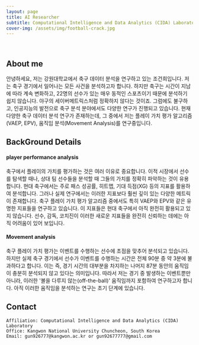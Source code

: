 ```yaml
---
layout: page
title: AI Researcher
subtitle: Computational Intelligence and Data Analytics (CIDA) Laboratory
cover-img: /assets/img/football-crack.jpg
---
```


<br/>

## About me

안녕하세요, 저는 강원대학교에서 축구 데이터 분석을 연구하고 있는 조건희입니다. 저는 축구 경기에서 일어나는 모든 사건을 분석하고자 합니다. 하지만 축구는 시간이 지남에 따라 계속 변화하고, 22명의 선수가 있는 매우 동적인 스포츠이기 때문에 분석하기 쉽지 않습니다. 야구의 세이버메트릭스처럼 정확하지 않다는 것이죠. 그럼에도 불구하고, 인공지능의 발전으로 축구 분석 분야에서도 다양한 연구가 진행되고 있습니다. 현재 다양한 축구 데이터 분석 연구가 존재하는데, 그 중에서 저는 플레이 가치 평가 알고리즘(VAEP, EPV), 움직임 분석(Movement Analysis)를 연구중입니다.

## BackGround Details
#### player performance analysis
축구에서 플레이의 가치를 평가하는 것은 여러 이유로 중요합니다. 이적 시장에서 선수를 탐색할 때나, 상대 팀 선수들을 분석할 때 그들의 가치를 정확히 파악하는 것이 유용합니다. 현대 축구에서는 주로 패스 성공률, 히트맵, 기대 득점(XG) 등의 지표를 활용하여 분석합니다. 그러나 실제 연구에서는 이러한 지표보다 훨씬 깊이 있는 다양한 메트릭이 존재합니다. 축구 플레이 가치 평가 알고리즘 중에서도 특히 VAEP와 EPV와 같은 유명한 지표들을 연구하고 있습니다. 이 지표들은 현대 축구에서 아직 완전히 활용되고 있지 않습니다. 선수, 감독, 코치진이 이러한 새로운 지표들을 완전히 신뢰하는 데에는 아직 어려움이 있어 보입니다. 

#### Movement analysis
축구 플레이 가치 평가는 이벤트를 수행하는 선수에 초점을 맞추어 분석되고 있습니다. 하지만 실제 축구 경기에서 선수가 이벤트를 수행하는 시간은 전체 90분 중 약 3분에 불과하다고 합니다. 이는 즉, 경기 시간의 대부분을 차지하는 나머지 87분 동안의 움직임이 충분히 분석되지 않고 있다는 의미입니다. 따라서 저는 경기 중 발생하는 이벤트뿐만 아니라, 이러한 '볼을 다루지 않는(off-the-ball)' 움직임까지 포함하여 연구하고자 합니다. 아직 이러한 움직임을 분석하는 연구는 초기 단계에 있습니다.

## Contact

```
Affiliation: Computational Intelligence and Data Analytics (CIDA) Laboratory
Office: Kangwon National University Chuncheon, South Korea
Email: gun926777@kangwon.ac.kr or gun92677777@gmail.com
```
